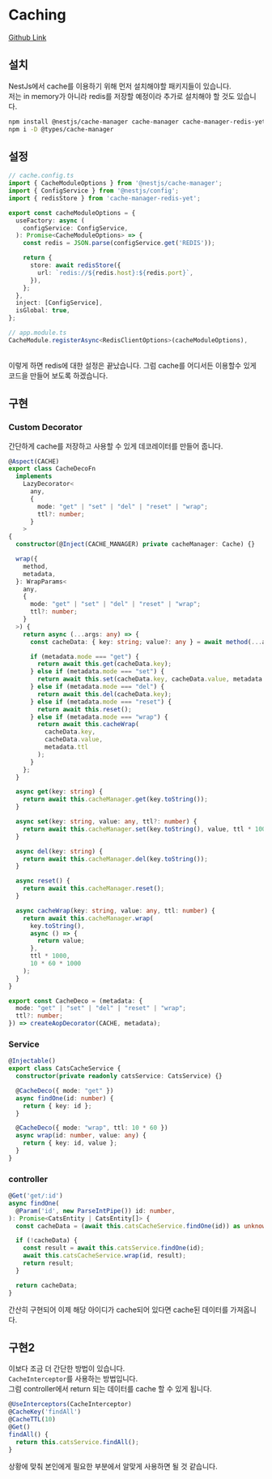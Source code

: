# Caching

[Github Link](https://github.com/gornoba/nestjs-describe/tree/eac66aac7fbabe48e48067190c97c0a7156ea93c)

## 설치

NestJs에서 cache를 이용하기 위해 먼저 설치해야할 패키지들이 있습니다.  
저는 in memory가 아니라 redis를 저장할 예정이라 추가로 설치해야 할 것도 있습니다.

```sh
npm install @nestjs/cache-manager cache-manager cache-manager-redis-yet
npm i -D @types/cache-manager
```

## 설정

```typescript
// cache.config.ts
import { CacheModuleOptions } from '@nestjs/cache-manager';
import { ConfigService } from '@nestjs/config';
import { redisStore } from 'cache-manager-redis-yet';

export const cacheModuleOptions = {
  useFactory: async (
    configService: ConfigService,
  ): Promise<CacheModuleOptions> => {
    const redis = JSON.parse(configService.get('REDIS'));

    return {
      store: await redisStore({
        url: `redis://${redis.host}:${redis.port}`,
      }),
    };
  },
  inject: [ConfigService],
  isGlobal: true,
};

// app.module.ts
CacheModule.registerAsync<RedisClientOptions>(cacheModuleOptions),
```

<br/>
이렇게 하면 redis에 대한 설정은 끝났습니다.   
그럼 cache를 어디서든 이용할수 있게 코드을 만들어 보도록 하겠습니다.

## 구현

### Custom Decorator

간단하게 cache를 저장하고 사용할 수 있게 데코레이터를 만들어 줍니다.

```typescript
@Aspect(CACHE)
export class CacheDecoFn
  implements
    LazyDecorator<
      any,
      {
        mode: "get" | "set" | "del" | "reset" | "wrap";
        ttl?: number;
      }
    >
{
  constructor(@Inject(CACHE_MANAGER) private cacheManager: Cache) {}

  wrap({
    method,
    metadata,
  }: WrapParams<
    any,
    {
      mode: "get" | "set" | "del" | "reset" | "wrap";
      ttl?: number;
    }
  >) {
    return async (...args: any) => {
      const cacheData: { key: string; value?: any } = await method(...args);

      if (metadata.mode === "get") {
        return await this.get(cacheData.key);
      } else if (metadata.mode === "set") {
        return await this.set(cacheData.key, cacheData.value, metadata.ttl);
      } else if (metadata.mode === "del") {
        return await this.del(cacheData.key);
      } else if (metadata.mode === "reset") {
        return await this.reset();
      } else if (metadata.mode === "wrap") {
        return await this.cacheWrap(
          cacheData.key,
          cacheData.value,
          metadata.ttl
        );
      }
    };
  }

  async get(key: string) {
    return await this.cacheManager.get(key.toString());
  }

  async set(key: string, value: any, ttl?: number) {
    return await this.cacheManager.set(key.toString(), value, ttl * 1000);
  }

  async del(key: string) {
    return await this.cacheManager.del(key.toString());
  }

  async reset() {
    return await this.cacheManager.reset();
  }

  async cacheWrap(key: string, value: any, ttl: number) {
    return await this.cacheManager.wrap(
      key.toString(),
      async () => {
        return value;
      },
      ttl * 1000,
      10 * 60 * 1000
    );
  }
}

export const CacheDeco = (metadata: {
  mode: "get" | "set" | "del" | "reset" | "wrap";
  ttl?: number;
}) => createAopDecorator(CACHE, metadata);
```

### Service

```typescript
@Injectable()
export class CatsCacheService {
  constructor(private readonly catsService: CatsService) {}

  @CacheDeco({ mode: "get" })
  async findOne(id: number) {
    return { key: id };
  }

  @CacheDeco({ mode: "wrap", ttl: 10 * 60 })
  async wrap(id: number, value: any) {
    return { key: id, value };
  }
}
```

### controller

```typescript
@Get('get/:id')
async findOne(
  @Param('id', new ParseIntPipe()) id: number,
): Promise<CatsEntity | CatsEntity[]> {
  const cacheData = (await this.catsCacheService.findOne(id)) as unknown as CatsEntity;

  if (!cacheData) {
    const result = await this.catsService.findOne(id);
    await this.catsCacheService.wrap(id, result);
    return result;
  }

  return cacheData;
}
```

간산히 구현되어 이제 해당 아이디가 cache되어 있다면 cache된 데이터를 가져옵니다.

## 구현2

이보다 조금 더 간단한 방법이 있습니다.  
`CacheInterceptor`를 사용하는 방법입니다.  
그럼 controller에서 return 되는 데이터를 cache 할 수 있게 됩니다.

```typescript
@UseInterceptors(CacheInterceptor)
@CacheKey('findAll')
@CacheTTL(10)
@Get()
findAll() {
  return this.catsService.findAll();
}
```

상황에 맞춰 본인에게 필요한 부분에서 알맞게 사용하면 될 것 같습니다.
